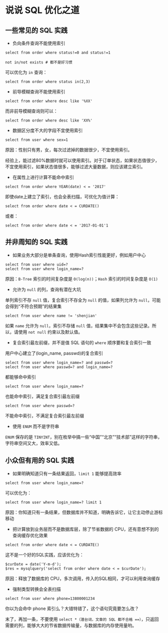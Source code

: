 # 说说 SQL 优化之道

## 一些常见的 SQL 实践

- 负向条件查询不能使用索引

```text
select from order where status!=0 and status!=1
```

```text
not in/not exists # 都不是好习惯
```

可以优化为 `in` 查询：

```text
select from order where status in(2,3)
```

- 前导模糊查询不能使用索引

```text
select from order where desc like '%XX'
```

而非前导模糊查询则可以：

```text
select from order where desc like 'XX%'
```

- 数据区分度不大的字段不宜使用索引

```text
select from user where sex=1
```

原因：性别只有男，女，每次过滤掉的数据很少，不宜使用索引。

经验上，能过滤80%数据时就可以使用索引。对于订单状态，如果状态值很少，不宜使用索引，如果状态值很多，能够过滤大量数据，则应该建立索引。

- 在属性上进行计算不能命中索引

```text
select from order where YEAR(date) < = '2017'
```

即使date上建立了索引，也会全表扫描，可优化为值计算：

```text
select from order where date < = CURDATE()
```

或者：

```text
select from order where date < = '2017-01-01'1
```

## 并非周知的 SQL 实践

- 如果业务大部分是单条查询，使用Hash索引性能更好，例如用户中心

```text
select from user where uid=?
select from user where login_name=?
```

原因：`B-Tree` 索引的时间复杂度是 `O(log(n))`；`Hash` 索引的时间复杂度是 `O(1)`

- 允许为 `null` 的列，查询有潜在大坑

单列索引不存 `null` 值，复合索引不存全为 `null` 的值，如果列允许为 `null`，可能会得到“不符合预期”的结果集

```text
select from user where name != 'shenjian'
```

如果 `name` 允许为 `null`，索引不存储 `null` 值，结果集中不会包含这些记录。所以，请使用 `not null` 约束以及默认值。

- 复合索引最左前缀，并不是值 SQL 语句的 `where` 顺序要和复合索引一致

用户中心建立了(login_name, passwd)的复合索引

```text
select from user where login_name=? and passwd=?
select from user where passwd=? and login_name=?
```

都能够命中索引

```text
select from user where login_name=?
```

也能命中索引，满足复合索引最左前缀

```text
select from user where passwd=?
```

不能命中索引，不满足复合索引最左前缀

- 使用 `ENUM` 而不是字符串

`ENUM` 保存的是 `TINYINT`，别在枚举中搞一些“中国”“北京”“技术部”这样的字符串，字符串空间又大，效率又低。

## 小众但有用的 SQL 实践

- 如果明确知道只有一条结果返回，`limit 1` 能够提高效率

```text
select from user where login_name=?
```

可以优化为：

```text
select from user where login_name=? limit 1
```

原因：你知道只有一条结果，但数据库并不知道，明确告诉它，让它主动停止游标移动

- 把计算放到业务层而不是数据库层，除了节省数据的 CPU，还有意想不到的查询缓存优化效果

```text
select from order where date < = CURDATE()
```

这不是一个好的SQL实践，应该优化为：

```text
$curDate = date('Y-m-d');
$res = mysqlquery('select from order where date < = $curDate');
```

原因：释放了数据库的 CPU，多次调用，传入的SQL相同，才可以利用查询缓存

- 强制类型转换会全表扫描

```text
select from user where phone=13800001234
```

你以为会命中 phone 索引么？大错特错了，这个语句究竟要怎么改？

末了，再加一条，不要使用 `select *（潜台词，文章的 SQL 都不合格 ==）`，只返回需要的列，能够大大的节省数据传输量，与数据库的内存使用量哟。